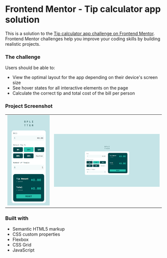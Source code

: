 # Frontend Mentor - Tip calculator app solution

This is a solution to the [Tip calculator app challenge on Frontend Mentor](https://www.frontendmentor.io/challenges/tip-calculator-app-ugJNGbJUX). Frontend Mentor challenges help you improve your coding skills by building realistic projects.

### The challenge

Users should be able to:

- View the optimal layout for the app depending on their device's screen size
- See hover states for all interactive elements on the page
- Calculate the correct tip and total cost of the bill per person

### Project Screenshot

<table>
        <tr>
		    <td>
                <img src="/images/mscreenshot.png"
                    alt="Mobile solution" width="100%" title="Mobile solution"  />
            </td>
            <td>
                <img src="./images/dscreenshot.png"
                    alt="Desktop solution" width="100%" title="Desktop solution"/>
            </td>
        </tr>
</table>

### Built with

- Semantic HTML5 markup
- CSS custom properties
- Flexbox
- CSS Grid
- JavaScript






